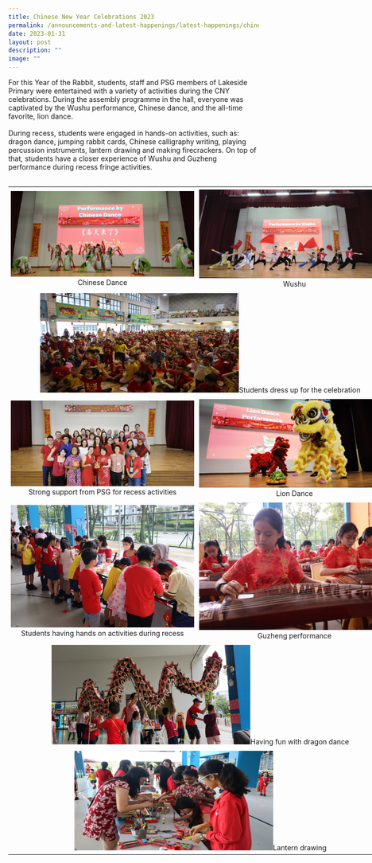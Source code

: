 ```yaml
---
title: Chinese New Year Celebrations 2023
permalink: /announcements-and-latest-happenings/latest-happenings/chinese-new-year-celebrations-2023/
date: 2023-01-31
layout: post
description: ""
image: ""
---
```

For this Year of the Rabbit, students, staff and PSG members of Lakeside Primary were entertained with a variety of activities during the CNY celebrations. During the assembly programme in the hall, everyone was captivated by the Wushu performance, Chinese dance, and the all-time favorite, lion dance. 
<br><br>
During recess, students were engaged in hands-on activities, such as: dragon dance, jumping rabbit cards, Chinese calligraphy writing, playing percussion instruments, lantern drawing and making firecrackers. On top of that, students have a closer experience of Wushu and Guzheng performance during recess fringe activities.
<br><br>

<table style="width: 773px;"><tr>
<td width="773" style="padding: 5px; text-align: center; vertical-align: middle;"><img src="/images/Happenings/CNY/Photo%201.jpg" alt="Photo 1.jpg">Chinese Dance</td>
<td width="773" style="padding: 5px; text-align: center; vertical-align: middle;"><img src="/images/Happenings/CNY/Photo%202.jpg" alt="Photo 2.jpg">Wushu</td></tr>
<tr>	
<td width="773" colspan="2" style="padding: 5px; text-align: center; vertical-align: middle;"><img src="/images/Happenings/CNY/Photo%203.jpg" alt="Photo 3.jpg" style="width: 400px; height: 200px;">Students dress up for the celebration</td></tr>
<tr>
<td width="773" style="padding: 5px; text-align: center; vertical-align: middle;"><img src="/images/Happenings/CNY/Photo%204.jpg" alt="Photo 4.jpg">Strong support from PSG for recess activities</td>
<td width="773" style="padding: 5px; text-align: center; vertical-align: middle;"><img src="/images/Happenings/CNY/Photo%205.jpg" alt="Photo 5.jpg">Lion Dance</td></tr>
<tr>
<td width="773" style="padding: 5px; text-align: center; vertical-align: middle;"><img src="/images/Happenings/CNY/Photo%206.jpg" alt="Photo 6.jpg">Students having hands on activities during recess</td>
<td width="773" style="padding: 5px; text-align: center; vertical-align: middle;"><img src="/images/Happenings/CNY/Photo%207.jpg" alt="Photo 7.jpg">Guzheng performance</td></tr>
<tr>
<td width="773" colspan="2" style="padding: 5px; text-align: center; vertical-align: middle;"><img src="/images/Happenings/CNY/Photo%208.jpg" alt="Photo 8.jpg" style="width: 400px; height: 200px;">Having fun with dragon dance</td></tr>
<tr>
<td width="773" colspan="2"style="padding: 5px; text-align: center; vertical-align: middle;"><img src="/images/Happenings/CNY/Photo%209.jpg" alt="Photo 9.jpg" style="width: 400px; height: 200px;">Lantern drawing</td></tr>
</table>